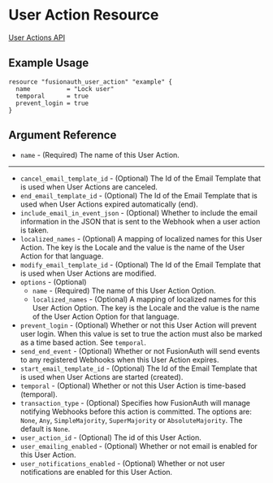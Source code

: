 # User Action Resource

[User Actions API](https://fusionauth.io/docs/v1/tech/apis/user-actions/)

## Example Usage

```hcl
resource "fusionauth_user_action" "example" {
  name          = "Lock user"
  temporal      = true
  prevent_login = true
}
```

## Argument Reference

* `name` - (Required) The name of this User Action.

---

* `cancel_email_template_id` - (Optional) The Id of the Email Template that is used when User Actions are canceled.
* `end_email_template_id` - (Optional) The Id of the Email Template that is used when User Actions expired automatically (end).
* `include_email_in_event_json` - (Optional) Whether to include the email information in the JSON that is sent to the Webhook when a user action is taken.
* `localized_names` - (Optional) A mapping of localized names for this User Action. The key is the Locale and the value is the name of the User Action for that language.
* `modify_email_template_id` - (Optional) The Id of the Email Template that is used when User Actions are modified.
* `options` - (Optional)
  * `name` - (Required) The name of this User Action Option.
  * `localized_names` - (Optional) A mapping of localized names for this User Action Option. The key is the Locale and the value is the name of the User Action Option for that language.
* `prevent_login` - (Optional) Whether or not this User Action will prevent user login. When this value is set to true the action must also be marked as a time based action. See `temporal`.
* `send_end_event` - (Optional) Whether or not FusionAuth will send events to any registered Webhooks when this User Action expires.
* `start_email_template_id` - (Optional) The Id of the Email Template that is used when User Actions are started (created).
* `temporal` - (Optional) Whether or not this User Action is time-based (temporal).
* `transaction_type` - (Optional) Specifies how FusionAuth will manage notifying Webhooks before this action is committed. The options are: `None`, `Any`, `SimpleMajority`, `SuperMajority` or `AbsoluteMajority`. The default is `None`.
* `user_action_id` - (Optional) The id of this User Action.
* `user_emailing_enabled` - (Optional) Whether or not email is enabled for this User Action.
* `user_notifications_enabled` - (Optional) Whether or not user notifications are enabled for this User Action.
